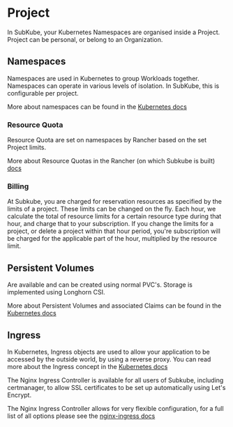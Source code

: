 # Project

In SubKube, your Kubernetes Namespaces are organised inside a Project. Project can be personal,
or belong to an Organization.


## Namespaces

Namespaces are used in Kubernetes to group Workloads together. Namespaces can
operate in various levels of isolation. In SubKube, this is configurable per
project.

More about namespaces can be found in the [Kubernetes docs](https://kubernetes.io/docs/concepts/overview/working-with-objects/namespaces/)

### Resource Quota
Resource Quota are set on namespaces by Rancher based on the set Project limits.

More about Resource Quotas in the Rancher (on which Subkube is built) [docs](https://rancher.com/docs/rancher/v2.x/en/project-admin/resource-quotas/quotas-for-projects/)

### Billing
At Subkube, you are charged for reservation resources as specified by the limits
of a project. These limits can be changed on the fly. Each hour, we calculate
the total of resource limits for a certain resource type during that hour, and
charge that to your subscription. If you change the limits for a project, or
delete a project within that hour period, you're subscription will be charged
for the applicable part of the hour, multiplied by the resource limit.


## Persistent Volumes

Are available and can be created using normal PVC's. Storage is implemented
using Longhorn CSI.

More about Persistent Volumes and associated Claims can be found in the [Kubernetes docs](https://kubernetes.io/docs/concepts/storage/persistent-volumes/)

## Ingress

In Kubernetes, Ingress objects are used to allow your application to be accessed
by the outside world, by using a reverse proxy. You can read more about the Ingress
concept in the [Kubernetes docs](https://kubernetes.io/docs/concepts/services-networking/ingress/)

The Nginx Ingress Controller is available for all users of Subkube, including
certmanager, to allow SSL certificates to be set up automatically using
Let's Encrypt.

The Nginx Ingress Controller allows for very flexible configuration, for a full
list of all options please see the [nginx-ingress docs](https://kubernetes.github.io/ingress-nginx/user-guide/nginx-configuration/annotations/)
